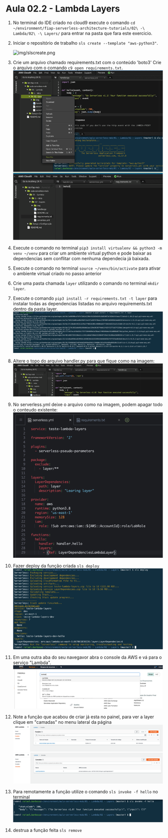 # Aula 02.2 - Lambda Layers


1. No terminal do IDE criado no cloud9 execute o comando `cd ~/environment/fiap-serverless-architecture-tutorials/02\ -\ Lambda/02\ -\ Layers/` para entrar na pasta que fara este exercicio.
   
2. Iniciar o repositório de trabalho `sls create --template "aws-python3"`.
  
    ![img/slscreate.png](img/slscreate.png)
3. Crie um arquivo chamado requirements.txt com o conteúdo 'boto3' Crie o arquivo com o comando `c9 open requirements.txt`.
       ![img/createreqs.png](img/createreqs.png)
      ![img/boto3.png](img/boto3.png)

4. Execute o comando no terminal `pip3 install virtualenv && python3 -m venv ~/venv` para criar um ambiente virtual python e pode baixar as dependencias sem conflitar com nenhuma dependecia já baixada.
5. Execute o comando no terminal `source ~/venv/bin/activate` para ativar o ambiente virtual criado no passo anterior
6. Crie uma pasta chamada `layer` utilizando o comando no terminal `mkdir layer`.
7. Execute o comando `pip3 install -r requirements.txt -t layer` para instalar todas as dependencias listadas no arquivo requirements.txt dentro da pasta layer.
    ![img/pipinstall.png](img/pipinstall.png)
8. Altere o topo do arquivo handler.py para que fique como na imagem:
   ![img/topoarquivopython.png](img/topoarquivopython.png)
7. No serverless.yml deixe o arquivo como na imagem, podem apagar todo o conteudo existente: 
   ![img/yamllayers.png](img/yamllayers.png)
8. Fazer deploy da função criada `sls deploy`
   ![img/slsdeploy.png](img/slsdeploy.png) 
9. Em uma outra aba do seu navegavor abra o console da AWS e vá para o serviço "Lambda".
    ![img/consoleLambda.png](img/consoleLambda.png)
11. Note a função que acabou de criar já esta no painel, para ver a layer clique em "camadas" no menu lateral da página
    ![img/funcoescriadas.png](img/funcoescriadas.png)
    ![img/camadascriadas.png](img/camadascriadas.png)
12. Para remotamente a função utilize o comando `sls invoke -f hello` no terminal
  ![img/slsinvoke.png](img/slsinvoke.png)
10. destrua a função feita `sls remove`